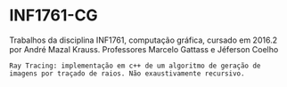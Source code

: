﻿# INF1761-CG
Trabalhos da disciplina INF1761, computação gráfica, cursado em 2016.2 por André Mazal Krauss. Professores Marcelo Gattass e Jéferson Coelho

	Ray Tracing: implementação em c++ de um algoritmo de geração de imagens por traçado de raios. Não exaustivamente recursivo.
